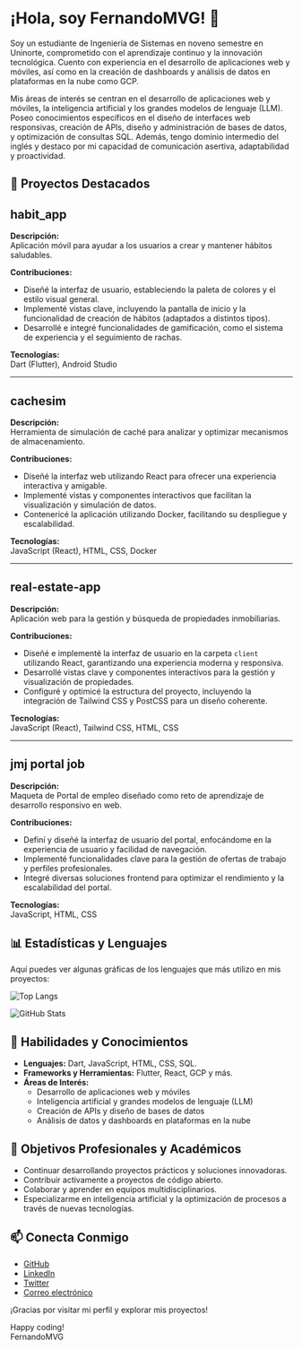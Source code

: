 # ¡Hola, soy FernandoMVG! 👋

Soy un estudiante de Ingeniería de Sistemas en noveno semestre en Uninorte, comprometido con el aprendizaje continuo y la innovación tecnológica. Cuento con experiencia en el desarrollo de aplicaciones web y móviles, así como en la creación de dashboards y análisis de datos en plataformas en la nube como GCP.

Mis áreas de interés se centran en el desarrollo de aplicaciones web y móviles, la inteligencia artificial y los grandes modelos de lenguaje (LLM). Poseo conocimientos específicos en el diseño de interfaces web responsivas, creación de APIs, diseño y administración de bases de datos, y optimización de consultas SQL. Además, tengo dominio intermedio del inglés y destaco por mi capacidad de comunicación asertiva, adaptabilidad y proactividad.

## 🚀 Proyectos Destacados

## habit_app
**Descripción:**  
Aplicación móvil para ayudar a los usuarios a crear y mantener hábitos saludables.

**Contribuciones:**  
- Diseñé la interfaz de usuario, estableciendo la paleta de colores y el estilo visual general.  
- Implementé vistas clave, incluyendo la pantalla de inicio y la funcionalidad de creación de hábitos (adaptados a distintos tipos).  
- Desarrollé e integré funcionalidades de gamificación, como el sistema de experiencia y el seguimiento de rachas.

**Tecnologías:**  
Dart (Flutter), Android Studio

---

## cachesim
**Descripción:**  
Herramienta de simulación de caché para analizar y optimizar mecanismos de almacenamiento.

**Contribuciones:**  
- Diseñé la interfaz web utilizando React para ofrecer una experiencia interactiva y amigable.  
- Implementé vistas y componentes interactivos que facilitan la visualización y simulación de datos.  
- Contenericé la aplicación utilizando Docker, facilitando su despliegue y escalabilidad.

**Tecnologías:**  
JavaScript (React), HTML, CSS, Docker

---

## real-estate-app
**Descripción:**  
Aplicación web para la gestión y búsqueda de propiedades inmobiliarias.

**Contribuciones:**  
- Diseñé e implementé la interfaz de usuario en la carpeta `client` utilizando React, garantizando una experiencia moderna y responsiva.  
- Desarrollé vistas clave y componentes interactivos para la gestión y visualización de propiedades.  
- Configuré y optimicé la estructura del proyecto, incluyendo la integración de Tailwind CSS y PostCSS para un diseño coherente.

**Tecnologías:**  
JavaScript (React), Tailwind CSS, HTML, CSS

---

## jmj portal job
**Descripción:**  
Maqueta de Portal de empleo diseñado como reto de aprendizaje de desarrollo responsivo en web.

**Contribuciones:**  
- Definí y diseñé la interfaz de usuario del portal, enfocándome en la experiencia de usuario y facilidad de navegación.  
- Implementé funcionalidades clave para la gestión de ofertas de trabajo y perfiles profesionales.  
- Integré diversas soluciones frontend para optimizar el rendimiento y la escalabilidad del portal.

**Tecnologías:**  
JavaScript, HTML, CSS

## 📊 Estadísticas y Lenguajes

Aquí puedes ver algunas gráficas de los lenguajes que más utilizo en mis proyectos:

<!-- Gráfica estándar -->
![Top Langs](https://github-readme-stats.vercel.app/api/top-langs/?username=FernandoMVG&layout=compact)

![GitHub Stats](https://github-readme-stats.vercel.app/api?username=FernandoMVG&show_icons=true)

## 🌱 Habilidades y Conocimientos

- **Lenguajes:** Dart, JavaScript, HTML, CSS, SQL.
- **Frameworks y Herramientas:** Flutter, React, GCP y más.
- **Áreas de Interés:**  
  - Desarrollo de aplicaciones web y móviles  
  - Inteligencia artificial y grandes modelos de lenguaje (LLM)  
  - Creación de APIs y diseño de bases de datos  
  - Análisis de datos y dashboards en plataformas en la nube

## 🎯 Objetivos Profesionales y Académicos

- Continuar desarrollando proyectos prácticos y soluciones innovadoras.
- Contribuir activamente a proyectos de código abierto.
- Colaborar y aprender en equipos multidisciplinarios.
- Especializarme en inteligencia artificial y la optimización de procesos a través de nuevas tecnologías.

## 📫 Conecta Conmigo

- [GitHub](https://github.com/FernandoMVG)
- [LinkedIn](https://www.linkedin.com/in/fernandomvg)
- [Twitter](https://twitter.com/valenc_28)
- [Correo electrónico](mailto:fmvalencia@uninorte.edu.co)

¡Gracias por visitar mi perfil y explorar mis proyectos!

Happy coding!  
FernandoMVG
